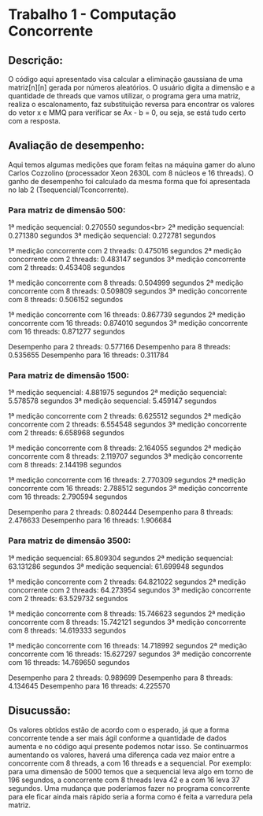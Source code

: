 # Trabalho 1 - Computação Concorrente

## Descrição:

O código aqui apresentado visa calcular a eliminação gaussiana de uma matriz[n][n] gerada por números aleatórios. O usuário digita a dimensão e a quantidade de threads que vamos utilizar, o programa gera uma matriz, realiza o escalonamento, faz substituição reversa para encontrar os valores do vetor x e MMQ para verificar se Ax - b = 0, ou seja, se está tudo certo com a resposta.

##  Avaliação de desempenho:

Aqui temos algumas medições que foram feitas na máquina gamer do aluno Carlos Cozzolino (processador Xeon 2630L com 8 núcleos e 16 threads). O ganho de desempenho foi calculado da mesma forma que foi apresentada no lab 2 (Tsequencial/Tconcorrente).

### Para matriz de dimensão 500:

1ª medição sequencial:  0.270550 segundos<br\>
2ª medição sequencial:  0.271380 segundos
3ª medição sequencial:  0.272781 segundos

1ª medição concorrente com 2 threads: 0.475016 segundos 
2ª medição concorrente com 2 threads: 0.483147 segundos
3ª medição concorrente com 2 threads: 0.453408 segundos

1ª medição concorrente com 8 threads: 0.504999 segundos
2ª medição concorrente com 8 threads: 0.509809 segundos
3ª medição concorrente com 8 threads: 0.506152 segundos

1ª medição concorrente com 16 threads: 0.867739 segundos
2ª medição concorrente com 16 threads: 0.874010 segundos
3ª medição concorrente com 16 threads: 0.871277 segundos

Desempenho para 2 threads:  0.577166
Desempenho para 8 threads:  0.535655
Desempenho para 16 threads: 0.311784

### Para matriz de dimensão 1500:

1ª medição sequencial:  4.881975 segundos
2ª medição sequencial:  5.578578 segundos
3ª medição sequencial:  5.459147 segundos

1ª medição concorrente com 2 threads: 6.625512 segundos 
2ª medição concorrente com 2 threads: 6.554548 segundos
3ª medição concorrente com 2 threads: 6.658968 segundos

1ª medição concorrente com 8 threads: 2.164055 segundos
2ª medição concorrente com 8 threads: 2.119707 segundos
3ª medição concorrente com 8 threads: 2.144198 segundos

1ª medição concorrente com 16 threads: 2.770309 segundos
2ª medição concorrente com 16 threads: 2.788512 segundos
3ª medição concorrente com 16 threads: 2.790594 segundos

Desempenho para 2 threads:  0.802444
Desempenho para 8 threads:  2.476633
Desempenho para 16 threads: 1.906684

### Para matriz de dimensão 3500:

1ª medição sequencial:  65.809304 segundos
2ª medição sequencial:  63.131286 segundos
3ª medição sequencial:  61.699948 segundos

1ª medição concorrente com 2 threads: 64.821022 segundos 
2ª medição concorrente com 2 threads: 64.273954 segundos
3ª medição concorrente com 2 threads: 63.529732 segundos

1ª medição concorrente com 8 threads: 15.746623 segundos
2ª medição concorrente com 8 threads: 15.742121 segundos
3ª medição concorrente com 8 threads: 14.619333 segundos

1ª medição concorrente com 16 threads: 14.718992 segundos
2ª medição concorrente com 16 threads: 15.627297 segundos
3ª medição concorrente com 16 threads: 14.769650 segundos

Desempenho para 2 threads:  0.989699
Desempenho para 8 threads:  4.134645
Desempenho para 16 threads: 4.225570

## Disucussão:

Os valores obtidos estão de acordo com o esperado, já que a forma concorrente tende a ser mais ágil conforme a quantidade de dados aumenta e no código aqui presente podemos notar isso. Se continuarmos aumentando os valores, haverá uma diferença cada vez maior entre a concorrente com 8 threads, a com 16 threads e a sequencial. Por exemplo: para uma dimensão de 5000 temos que a sequencial leva algo em torno de 196 segundos, a concorrente com 8 threads leva 42 e a com 16 leva 37 segundos.
Uma mudança que poderíamos fazer no programa concorrente para ele ficar ainda mais rápido seria a forma como é feita a varredura pela matriz.
